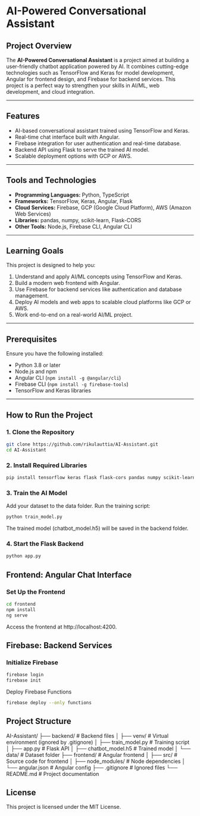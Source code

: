 # AI-Powered Conversational Assistant

## Project Overview

The **AI-Powered Conversational Assistant** is a project aimed at building a user-friendly chatbot application powered by AI. It combines cutting-edge technologies such as TensorFlow and Keras for model development, Angular for frontend design, and Firebase for backend services. This project is a perfect way to strengthen your skills in AI/ML, web development, and cloud integration.

---

## Features

- AI-based conversational assistant trained using TensorFlow and Keras.
- Real-time chat interface built with Angular.
- Firebase integration for user authentication and real-time database.
- Backend API using Flask to serve the trained AI model.
- Scalable deployment options with GCP or AWS.

---

## Tools and Technologies

- **Programming Languages:** Python, TypeScript
- **Frameworks:** TensorFlow, Keras, Angular, Flask
- **Cloud Services:** Firebase, GCP (Google Cloud Platform), AWS (Amazon Web Services)
- **Libraries:** pandas, numpy, scikit-learn, Flask-CORS
- **Other Tools:** Node.js, Firebase CLI, Angular CLI

---

## Learning Goals

This project is designed to help you:

1. Understand and apply AI/ML concepts using TensorFlow and Keras.
2. Build a modern web frontend with Angular.
3. Use Firebase for backend services like authentication and database management.
4. Deploy AI models and web apps to scalable cloud platforms like GCP or AWS.
5. Work end-to-end on a real-world AI/ML project.

---

## Prerequisites

Ensure you have the following installed:

- Python 3.8 or later
- Node.js and npm
- Angular CLI (`npm install -g @angular/cli`)
- Firebase CLI (`npm install -g firebase-tools`)
- TensorFlow and Keras libraries

---

## How to Run the Project

### **1. Clone the Repository**

```bash
git clone https://github.com/rikulauttia/AI-Assistant.git
cd AI-Assistant
```

### **2. Install Required Libraries**

```bash
pip install tensorflow keras flask flask-cors pandas numpy scikit-learn
```

### **3. Train the AI Model**

Add your dataset to the data folder.
Run the training script:

```bash
python train_model.py
```

The trained model (chatbot_model.h5) will be saved in the backend folder.

### **4. Start the Flask Backend**

```bash
python app.py
```

## Frontend: Angular Chat Interface

### **Set Up the Frontend**

```bash
cd frontend
npm install
ng serve
```

Access the frontend at http://localhost:4200.

## Firebase: Backend Services

### **Initialize Firebase**

```bash
firebase login
firebase init
```

Deploy Firebase Functions

```bash
firebase deploy --only functions
```

## Project Structure

AI-Assistant/
├── backend/ # Backend files
│ ├── venv/ # Virtual environment (ignored by .gitignore)
│ ├── train_model.py # Training script
│ ├── app.py # Flask API
│ ├── chatbot_model.h5 # Trained model
│ └── data/ # Dataset folder
├── frontend/ # Angular frontend
│ ├── src/ # Source code for frontend
│ ├── node_modules/ # Node dependencies
│ └── angular.json # Angular config
├── .gitignore # Ignored files
└── README.md # Project documentation

## License

This project is licensed under the MIT License.
